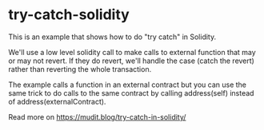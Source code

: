 # try-catch-solidity

This is an example that shows how to do "try catch" in Solidity.

We'll use a low level solidity call to make calls to external function that may or may not revert. If they do revert, we'll handle the case (catch the revert) rather than reverting the whole transaction.

The example calls a function in an external contract but you can use the same trick to do calls to the same contract by calling address(self) instead of address(externalContract).

Read more on https://mudit.blog/try-catch-in-solidity/

